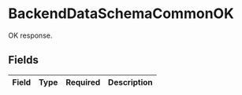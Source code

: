 # BackendDataSchemaCommonOK

OK response.


## Fields

| Field       | Type        | Required    | Description |
| ----------- | ----------- | ----------- | ----------- |